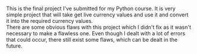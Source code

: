 This is the final project I've submitted for my Python course. It is very simple project that will take get live currency values and use it and convert it into the required currency values.  
There are some obvious flaws with this project which I didn't fix as it wasn't necessary to make a flawless one. Even though I dealt with a lot of errors that could occur, there still exist some flaws, which can be dealt in the future.
